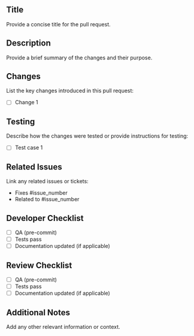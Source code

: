 ## Title
Provide a concise title for the pull request.

## Description
Provide a brief summary of the changes and their purpose.

## Changes
List the key changes introduced in this pull request:
- [ ] Change 1

## Testing
Describe how the changes were tested or provide instructions for testing:
- [ ] Test case 1

## Related Issues
Link any related issues or tickets:
- Fixes #issue_number
- Related to #issue_number

## Developer Checklist
- [ ] QA (pre-commit)
- [ ] Tests pass
- [ ] Documentation updated (if applicable)

## Review Checklist
- [ ] QA (pre-commit)
- [ ] Tests pass
- [ ] Documentation updated (if applicable)

## Additional Notes
Add any other relevant information or context.
